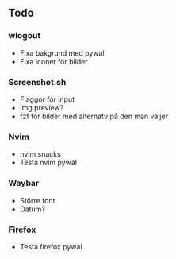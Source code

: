 ## Todo
### wlogout
 - Fixa bakgrund med pywal
 - Fixa iconer för bilder

### Screenshot.sh
 - Flaggor för input
 - Img preview?
 - fzf för bilder med alternatv på den man väljer

### Nvim
 - nvim snacks
 - Testa nvim pywal

### Waybar
 - Större font
 - Datum?

### Firefox
 - Testa firefox pywal
